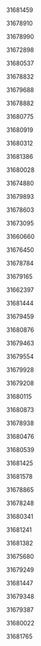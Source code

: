 31681459

31678910

31678990

31672898

31680537

31678832

31679688

31678882

31680775

31680919

31680312

31681386

31680028

31674880

31679893

31678603

31673095

31660660

31676450

31678784

31679165

31662397

31681444

31679459

31680876

31679463

31679554

31679928

31679208

31680115

31680873

31678938

31680476

31680539

31681425

31681578

31678865

31678248

31680341

31681241

31681382

31675680

31679249

31681447

31679348

31679387

31680022

31681765


